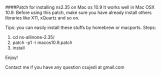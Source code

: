 ####Patch for installing ns2.35 on Mac os 10.9
It works well in Mac OSX 10.9. Before using this patch, make sure you have already install others libraries like X11, xQuartz and so on. 

Tips: you can easily install these stuffs by homebrew or macports. 
Steps:

1. cd ns-allinone-2.35/
2. patch -p1 -i macos10.9.patch 
3. install

Enjoy!

Contact me if you have any question csujedi at gmail.com
